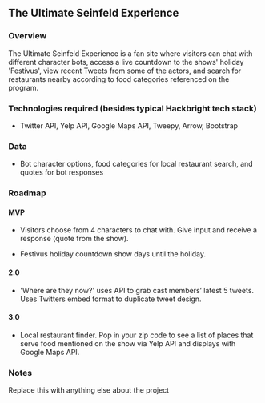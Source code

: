 ## The Ultimate Seinfeld Experience

### Overview

The Ultimate Seinfeld Experience is a fan site where visitors can chat with different character bots, access a live countdown to the shows' holiday 'Festivus', view recent Tweets from some of the actors, and search for restaurants nearby according to food categories referenced on the program.

### Technologies required (besides typical Hackbright tech stack)

- Twitter API, Yelp API, Google Maps API, Tweepy, Arrow, Bootstrap

### Data

- Bot character options, food categories for local restaurant search, and quotes for bot responses

### Roadmap

#### MVP

- Visitors choose from 4 characters to chat with. Give input and receive a response (quote from the show).

- Festivus holiday countdown show days until the holiday. 

#### 2.0

- 'Where are they now?' uses API to grab cast members’ latest 5 tweets. Uses Twitters embed format to duplicate tweet design.

#### 3.0

- Local restaurant finder. Pop in your zip code to see a list of places that serve food mentioned on the show via Yelp API and displays with Google Maps API.

### Notes

Replace this with anything else about the project
